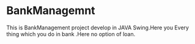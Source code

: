 # BankManagemnt
This is BankManagement project develop in JAVA Swing.Here you Every thing which you do in bank .Here no option of loan.
